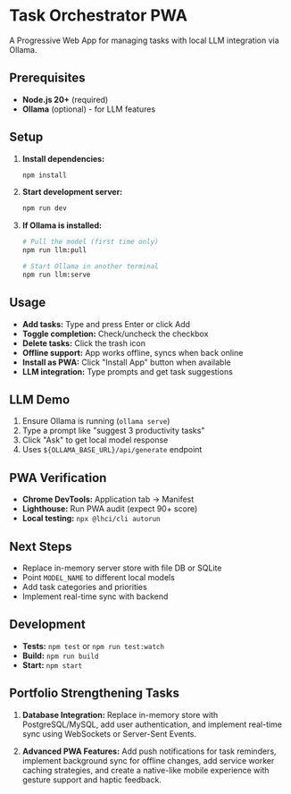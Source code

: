 # Task Orchestrator PWA

A Progressive Web App for managing tasks with local LLM integration via Ollama.

## Prerequisites

- **Node.js 20+** (required)
- **Ollama** (optional) - for LLM features

## Setup

1. **Install dependencies:**
   ```bash
   npm install
   ```

2. **Start development server:**
   ```bash
   npm run dev
   ```

3. **If Ollama is installed:**
   ```bash
   # Pull the model (first time only)
   npm run llm:pull
   
   # Start Ollama in another terminal
   npm run llm:serve
   ```

## Usage

- **Add tasks:** Type and press Enter or click Add
- **Toggle completion:** Check/uncheck the checkbox
- **Delete tasks:** Click the trash icon
- **Offline support:** App works offline, syncs when back online
- **Install as PWA:** Click "Install App" button when available
- **LLM integration:** Type prompts and get task suggestions

## LLM Demo

1. Ensure Ollama is running (`ollama serve`)
2. Type a prompt like "suggest 3 productivity tasks"
3. Click "Ask" to get local model response
4. Uses `${OLLAMA_BASE_URL}/api/generate` endpoint

## PWA Verification

- **Chrome DevTools:** Application tab → Manifest
- **Lighthouse:** Run PWA audit (expect 90+ score)
- **Local testing:** `npx @lhci/cli autorun`

## Next Steps

- Replace in-memory server store with file DB or SQLite
- Point `MODEL_NAME` to different local models
- Add task categories and priorities
- Implement real-time sync with backend

## Development

- **Tests:** `npm test` or `npm run test:watch`
- **Build:** `npm run build`
- **Start:** `npm start`

## Portfolio Strengthening Tasks

1. **Database Integration:** Replace in-memory store with PostgreSQL/MySQL, add user authentication, and implement real-time sync using WebSockets or Server-Sent Events.

2. **Advanced PWA Features:** Add push notifications for task reminders, implement background sync for offline changes, add service worker caching strategies, and create a native-like mobile experience with gesture support and haptic feedback.

